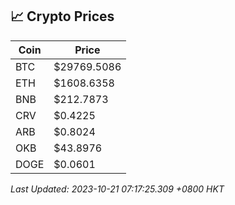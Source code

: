 ## 📈 Crypto Prices

| Coin | Price |
| ---- | ----- |
| BTC | $29769.5086 |
| ETH | $1608.6358 |
| BNB | $212.7873 |
| CRV | $0.4225 |
| ARB | $0.8024 |
| OKB | $43.8976 |
| DOGE | $0.0601 |

_Last Updated: 2023-10-21 07:17:25.309 +0800 HKT_
